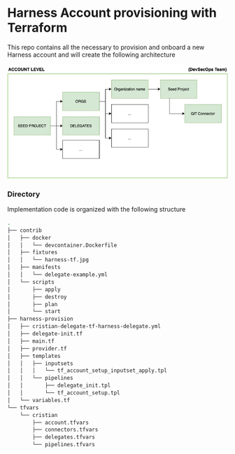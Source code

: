 # Harness Account provisioning with Terraform

This repo contains all the necessary to provision and onboard a new Harness account and will create the following architecture

![Enterprise Arch](./contrib/fixtures/harness-tf.jpg)

### **Directory**

Implementation code is organized with the following structure


```bash
.
├── contrib
│   ├── docker
│   │   └── devcontainer.Dockerfile
│   ├── fixtures
│   │   └── harness-tf.jpg
│   ├── manifests
│   │   └── delegate-example.yml
│   └── scripts
│       ├── apply
│       ├── destroy
│       ├── plan
│       └── start
├── harness-provision
│   ├── cristian-delegate-tf-harness-delegate.yml
│   ├── delegate-init.tf
│   ├── main.tf
│   ├── provider.tf
│   ├── templates
│   │   ├── inputsets
│   │   │   └── tf_account_setup_inputset_apply.tpl
│   │   └── pipelines
│   │       ├── delegate_init.tpl
│   │       └── tf_account_setup.tpl
│   └── variables.tf
└── tfvars
    └── cristian
        ├── account.tfvars
        ├── connectors.tfvars
        ├── delegates.tfvars
        └── pipelines.tfvars

```
